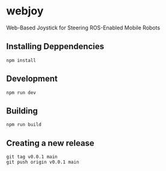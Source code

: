 # webjoy

Web-Based Joystick for Steering ROS-Enabled Mobile Robots

## Installing Deppendencies

```
npm install
```

## Development

```
npm run dev
```

## Building

```
npm run build
```

## Creating a new release

```
git tag v0.0.1 main
git push origin v0.0.1 main
```